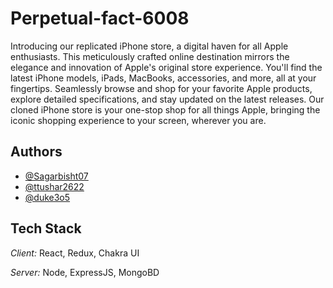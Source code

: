 # Perpetual-fact-6008

Introducing our replicated iPhone store, a digital haven for all Apple enthusiasts. This meticulously crafted online destination mirrors the elegance and innovation of Apple's original store experience. You'll find the latest iPhone models, iPads, MacBooks, accessories, and more, all at your fingertips. Seamlessly browse and shop for your favorite Apple products, explore detailed specifications, and stay updated on the latest releases. Our cloned iPhone store is your one-stop shop for all things Apple, bringing the iconic shopping experience to your screen, wherever you are.

## Authors
- [@Sagarbisht07](https://github.com/Sagarbisht07)
- [@ttushar2622](https://github.com/ttushar2622)
- [@duke3o5](https://github.com/duke3o5) 

## Tech Stack

*Client:* React, Redux, Chakra UI

*Server:* Node, ExpressJS, MongoBD
